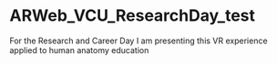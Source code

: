 # ARWeb_VCU_ResearchDay_test
 For the Research and Career Day I am presenting this VR experience applied to human anatomy education
